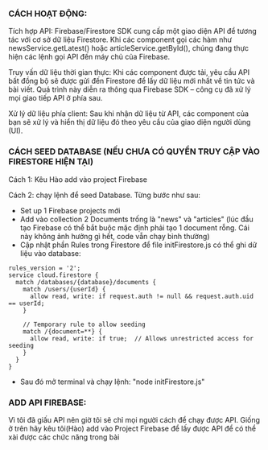 ### CÁCH HOẠT ĐỘNG:


Tích hợp API:
Firebase/Firestore SDK cung cấp một giao diện API để tương tác với cơ sở dữ liệu Firestore. Khi các component gọi các hàm như newsService.getLatest() hoặc articleService.getById(), chúng đang thực hiện các lệnh gọi API đến máy chủ của Firebase.

Truy vấn dữ liệu thời gian thực:
Khi các component được tải, yêu cầu API bất đồng bộ sẽ được gửi đến Firestore để lấy dữ liệu mới nhất về tin tức và bài viết. Quá trình này diễn ra thông qua Firebase SDK – công cụ đã xử lý mọi giao tiếp API ở phía sau.

Xử lý dữ liệu phía client:
Sau khi nhận dữ liệu từ API, các component của bạn sẽ xử lý và hiển thị dữ liệu đó theo yêu cầu của giao diện người dùng (UI).




### CÁCH SEED DATABASE (NẾU CHƯA CÓ QUYỀN TRUY CẬP VÀO FIRESTORE HIỆN TẠI)

Cách 1: Kêu Hào add vào project Firebase

Cách 2: chạy lệnh để seed Database. Từng bước như sau:

- Set up 1 Firebase projects mới
- Add vào collection 2 Documents trống là "news" và "articles" (lúc đầu tạo Firebase có thể bắt buộc mặc định phải tạo 1 document rỗng. Cái này không ảnh hưởng gì hết, code vẫn chạy bình thường)
- Cập nhật phần Rules trong Firestore để file initFirestore.js có thể ghi dữ liệu vào database:

```
rules_version = '2';
service cloud.firestore {
  match /databases/{database}/documents {
    match /users/{userId} {
      allow read, write: if request.auth != null && request.auth.uid == userId;
    }
    
    // Temporary rule to allow seeding
    match /{document=**} {
      allow read, write: if true;  // Allows unrestricted access for seeding
    }
  }
}

```

- Sau đó mở terminal và chạy lệnh: "node initFirestore.js"


### ADD API FIREBASE:
Vì tôi đã giấu API nên giờ tôi sẽ chỉ mọi người cách để chạy được API. Giống ở trên hãy kêu tôi(Hào) add vào Project Firebase để lấy được API để có thể xài được các chức năng trong bài 

